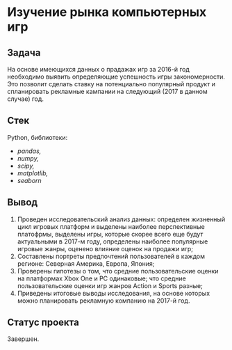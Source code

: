 # Изучение рынка компьютерных игр


## Задача

На основе имеющихся данных о прадажах игр за 2016-й год необходимо выявить определяющие успешность игры закономерности. Это позволит сделать ставку на потенциально популярный продукт и спланировать рекламные кампании на следующий (2017 в данном случае) год.

## Стек

Python, библиотеки:

- *pandas,*
- *numpy,*
- *scipy,*
- *matplotlib,*
- *seaborn*

## Вывод

1. Проведен исследовательский анализ данных: определен жизненный цикл игровых платформ и выделены наиболее перспективные платофрмы, выделены игры, которые скорее всего еще будут актуальными в 2017-м году, определены наиболее популярные игровые жанры, оценено влияние оценок на продажи игр;
2. Составлены портреты предпочтений пользователей в каждом регионе: Северная Америка, Европа, Япония;
3. Проверены гипотезы о том, что средние пользовательские оценки на платформах Xbox One и PC одинаковые; что средние пользовательские оценки игр жанров Action и Sports разные;
4. Приведены итоговые выводы исследования, на основе которых можно планировать рекламную компанию на 2017-й год.

## Статус проекта
Завершен.
